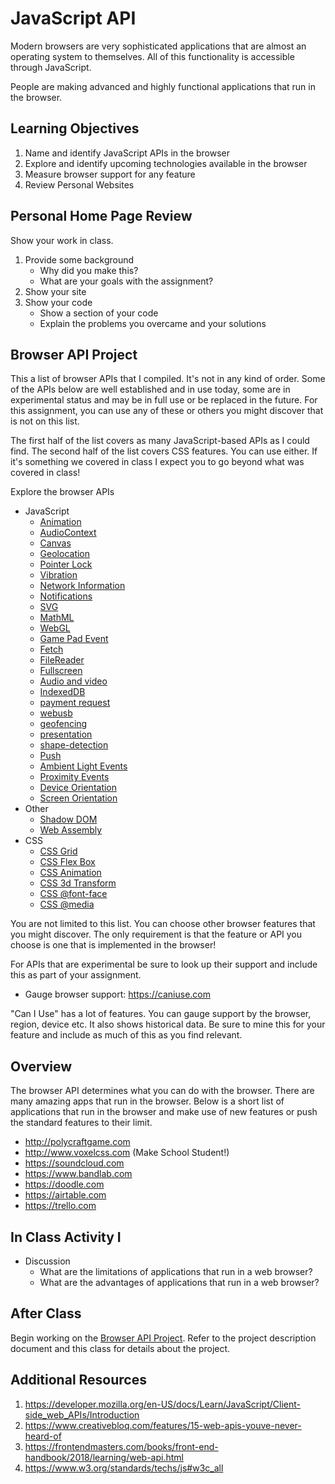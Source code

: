 # JavaScript API

Modern browsers are very sophisticated applications that are almost an operating system to themselves. All of this functionality is accessible through JavaScript. 

People are making advanced and highly functional applications that run in the browser. 

## Learning Objectives

1. Name and identify JavaScript APIs in the browser
1. Explore and identify upcoming technologies available in the browser
1. Measure browser support for any feature
1. Review Personal Websites

## Personal Home Page Review

Show your work in class. 

1. Provide some background
    - Why did you make this? 
    - What are your goals with the assignment? 
1. Show your site
2. Show your code
    - Show a section of your code
    - Explain the problems you overcame and your solutions

## Browser API Project

This a list of browser APIs that I compiled. It's not in any kind of order. Some of the APIs below are well established and in use today, some are in experimental status and may be in full use or be replaced in the future. For this assignment, you can use any of these or others you might discover that is not on this list. 

The first half of the list covers as many JavaScript-based APIs as I could find. The second half of the list covers CSS features. You can use either. If it's something we covered in class I expect you to go beyond what was covered in class!

Explore the browser APIs

- JavaScript
  - [Animation](https://developer.mozilla.org/en-US/docs/Web/API/Animation)
  - [AudioContext](https://developer.mozilla.org/en-US/docs/Web/API/AudioContext)
  - [Canvas](https://developer.mozilla.org/en-US/docs/Web/API/Canvas_API)
  - [Geolocation](https://developer.mozilla.org/en-US/docs/Web/API/Geolocation)
  - [Pointer Lock](https://developer.mozilla.org/en-US/docs/Web/API/Pointer_Lock_API)
  - [Vibration](https://developer.mozilla.org/en-US/docs/Web/API/Vibration_API)
  - [Network Information](https://developer.mozilla.org/en-US/docs/Web/API/Network_Information_API)
  - [Notifications](https://developer.mozilla.org/en-US/docs/Web/API/Notifications_API/Using_the_Notifications_API)
  - [SVG](https://developer.mozilla.org/en-US/docs/Web/SVG)
  - [MathML](https://developer.mozilla.org/en-US/docs/Web/MathML)
  - [WebGL](https://developer.mozilla.org/en-US/docs/Web/API/WebGL_API)
  - [Game Pad Event](https://developer.mozilla.org/en-US/docs/Web/API/GamepadEvent)
  - [Fetch](https://developer.mozilla.org/en-US/docs/Web/API/Fetch_API)
  - [FileReader](https://developer.mozilla.org/en-US/docs/Web/API/FileReader)
  - [Fullscreen](https://developer.mozilla.org/en-US/docs/Web/API/Fullscreen_API)
  - [Audio and video](https://developer.mozilla.org/en-US/docs/Web/Apps/Fundamentals/Audio_and_video_delivery)
  - [IndexedDB](https://developer.mozilla.org/en-US/docs/Web/API/IndexedDB_API)
  - [payment request](https://www.w3.org/TR/payment-request/)
  - [webusb](https://wicg.github.io/webusb/)
  - [geofencing](https://www.w3.org/TR/geofencing/)
  - [presentation](https://www.w3.org/TR/presentation-api/)
  - [shape-detection](https://wicg.github.io/shape-detection-api/)
  - [Push](https://developer.mozilla.org/en-US/docs/Web/API/Push_API)
  - [Ambient Light Events](https://developer.mozilla.org/en-US/docs/Web/API/Ambient_Light_Events)
  - [Proximity Events](https://developer.mozilla.org/en-US/docs/Web/API/Proximity_Events)
  - [Device Orientation](https://developer.mozilla.org/en-US/docs/Web/API/Detecting_device_orientation)
  - [Screen Orientation](https://developer.mozilla.org/en-US/docs/Web/API/CSS_Object_Model/Managing_screen_orientation)
- Other 
  - [Shadow DOM](https://developer.mozilla.org/en-US/docs/Web/Web_Components/Using_shadow_DOM)
  - [Web Assembly](https://webassembly.org)
- CSS 
  - [CSS Grid](https://developer.mozilla.org/en-US/docs/Glossary/Grid)
  - [CSS Flex Box](https://developer.mozilla.org/en-US/docs/Glossary/Flex)
  - [CSS Animation](https://developer.mozilla.org/en-US/docs/Web/CSS/CSS_Animations)
  - [CSS 3d Transform](https://css-tricks.com/almanac/properties/p/perspective/)
  - [CSS @font-face](https://developer.mozilla.org/en-US/docs/Web/CSS/@font-face)
  - [CSS @media](https://developer.mozilla.org/en-US/docs/Web/CSS/@media)
  
You are not limited to this list. You can choose other browser features that you might discover. The only requirement is that the feature or API you choose is one that is implemented in the browser!

For APIs that are experimental be sure to look up their support and include this as part of your assignment. 

- Gauge browser support: https://caniuse.com 

"Can I Use" has a lot of features. You can gauge support by the browser, region, device etc. It also shows historical data. Be sure to mine this for your feature and include as much of this as you find relevant. 

## Overview

The browser API determines what you can do with the browser. There are many amazing apps that run in the browser.  Below is a short list of applications that run in the browser and make use of new features or push the standard features to their limit. 

- http://polycraftgame.com
- http://www.voxelcss.com (Make School Student!)
- https://soundcloud.com
- https://www.bandlab.com
- https://doodle.com
- https://airtable.com
- https://trello.com

## In Class Activity I

- Discussion
  - What are the limitations of applications that run in a web browser? 
  - What are the advantages of applications that run in a web browser?

## After Class

Begin working on the [Browser API Project](javascript-api-project.md). Refer to the project description document and this class for details about the project. 

## Additional Resources

1. https://developer.mozilla.org/en-US/docs/Learn/JavaScript/Client-side_web_APIs/Introduction
1. https://www.creativebloq.com/features/15-web-apis-youve-never-heard-of
1. https://frontendmasters.com/books/front-end-handbook/2018/learning/web-api.html
1. https://www.w3.org/standards/techs/js#w3c_all

